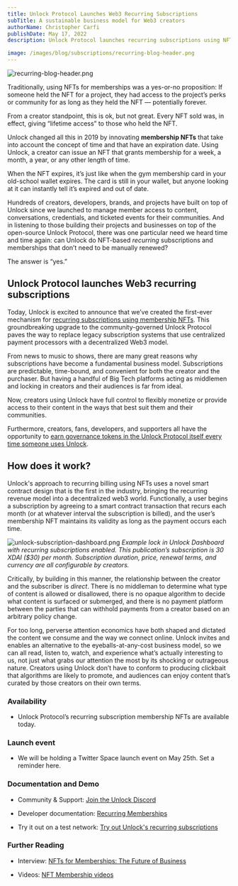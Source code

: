 ```yaml
---
title: Unlock Protocol Launches Web3 Recurring Subscriptions
subTitle: A sustainable business model for Web3 creators
authorName: Christopher Carfi
publishDate: May 17, 2022
description: Unlock Protocol launches recurring subscriptions using NFTs, bringing a sustainable business model to the decentralized web3 world.

image: /images/blog/subscriptions/recurring-blog-header.png
---
```


![recurring-blog-header.png](/images/blog/subscription/recurring-blog-header.png)

Traditionally, using NFTs for memberships was a yes-or-no proposition: If someone held the NFT for a project, they had access to the project’s perks or community for as long as they held the NFT — potentially forever. 

From a creator standpoint, this is ok, but not great. Every NFT sold was, in effect, giving “lifetime access” to those who held the NFT. 

Unlock changed all this in 2019 by innovating **membership NFTs** that take into account the concept of time and that have an expiration date. Using Unlock, a creator can issue an NFT that grants membership for a week, a month, a year, or any other length of time. 

When the NFT expires, it’s just like when the gym membership card in your old-school wallet expires. The card is still in your wallet, but anyone looking at it can instantly tell it’s expired and out of date.

Hundreds of creators, developers, brands, and projects have built on top of Unlock since we launched to manage member access to content, conversations, credentials, and ticketed events for their communities. And in listening to those building their projects and businesses on top of the open-source Unlock Protocol, there was one particular need we heard time and time again: can Unlock do NFT-based *recurring* subscriptions and memberships that don’t need to be manually renewed?

The answer is “yes.”

## Unlock Protocol launches Web3 recurring subscriptions

Today, Unlock is excited to announce that we’ve created the first-ever mechanism for [recurring subscriptions using membership NFTs](https://docs.unlock-protocol.com/unlock/creators/recurring-memberships). This groundbreaking upgrade to the community-governed Unlock Protocol paves the way to replace legacy subscription systems that use centralized payment processors with a decentralized Web3 model.

From news to music to shows, there are many great reasons why subscriptions have become a fundamental business model. Subscriptions are predictable, time-bound, and convenient for both the creator and the purchaser. But having a handful of Big Tech platforms acting as middlemen and locking in creators and their audiences is far from ideal. 

Now, creators using Unlock have full control to flexibly monetize or provide access to their content in the ways that best suit them and their communities. 

Furthermore, creators, fans, developers, and supporters all have the opportunity to [earn governance tokens in the Unlock Protocol itself every time someone uses Unlock](https://docs.unlock-protocol.com/unlock/governance/frequently-asked-questions).

## How does it work?

Unlock's approach to recurring billing using NFTs uses a novel smart contract design that is the first in the industry, bringing the recurring revenue model into a decentralized web3 world. Functionally, a user begins a subscription by agreeing to a smart contract transaction that recurs each month (or at whatever interval the subscription is billed), and the user’s membership NFT maintains its validity as long as the payment occurs each time.

![unlock-subscription-dashboard.png](/images/blog/subscriptions/unlock-subscription-dashboard.png)
*Example lock in Unlock Dashboard with recurring subscriptions enabled. This publication’s subscription is 30 XDAI ($30) per month. Subscription duration, price, renewal terms, and currency are all configurable by creators.*

Critically, by building in this manner, the relationship between the creator and the subscriber is *direct*. There is no middleman to determine what type of content is allowed or disallowed, there is no opaque algorithm to decide what content is surfaced or submerged, and there is no payment platform between the parties that can withhold payments from a creator based on an arbitrary policy change.

For too long, perverse attention economics have both shaped and dictated the content we consume and the way we connect online. Unlock invites and enables an alternative to the eyeballs-at-any-cost business model, so we can all read, listen to, watch, and experience what’s actually interesting to us, not just what grabs our attention the most by its shocking or outrageous nature. Creators using Unlock don’t have to conform to producing clickbait that algorithms are likely to promote, and audiences can enjoy content that’s curated by those creators on their own terms.

### Availability

* Unlock Protocol’s recurring subscription membership NFTs are available today.

### Launch event

* We will be holding a Twitter Space launch event on May 25th. Set a reminder here.

### Documentation and Demo

* Community & Support: [Join the Unlock Discord](https://discord.com/invite/Ah6ZEJyTDp)

* Developer documentation: [Recurring Memberships](https://docs.unlock-protocol.com/unlock/creators/recurring-memberships)

* Try it out on a test network: [Try out Unlock's recurring subscriptions](https://discord.com/channels/462280183425138719/974763163214032968/974765424384299058)


### Further Reading

* Interview: [NFTs for Memberships: The Future of Business](https://www.socialmediaexaminer.com/using-nfts-for-memberships-the-future-of-business/)

* Videos: [NFT Membership videos](https://www.youtube.com/channel/UCFpwtvsk_naOwR_w-vKXw-Q)
